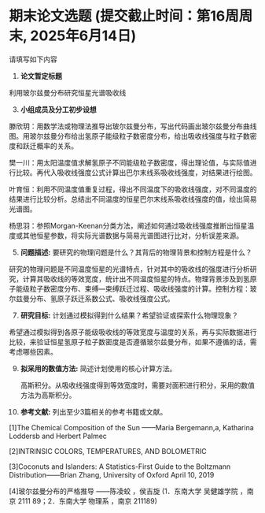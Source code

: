 # 期末论文选题 (提交截止时间：第16周周末, 2025年6月14日)

请填写如下内容

1. **论文暂定标题**
   
  利用玻尔兹曼分布研究恒星光谱吸收线

3. **小组成员及分工初步设想**
   
滕欣玥：用数学法或物理法推导出玻尔兹曼分布，写出代码画出玻尔兹曼分布曲线图。用玻尔兹曼分布给出氢原子能级粒子数密度分布，给出吸收线强度与粒子数密度和跃迁概率的关系。

樊一川：用太阳温度值求解氢原子不同能级粒子数密度，得出理论值，与实际值进行比较。再代入吸收线强度公式计算出巴尔末线系吸收线强度，对结果进行绘图。

叶育恒：利用不同温度值重复过程，得出不同温度下的吸收线强度，对不同温度的结果进行比较分析。总结出不同温度的恒星巴尔末线系吸收线强度的值，绘出简易光谱图。

杨思羽：参照Morgan-Keenan分类方法，阐述如何通过吸收线强度推断出恒星温度或其他恒星参数，将实际光谱数据与简易光谱图进行比对，分析误差来源。

5. **问题描述:** 要研究的物理问题是什么？其背后的物理背景和控制方程是什么？
   
研究的物理问题是不同温度恒星的光谱特点，针对其中的吸收线的强度进行分析研究，计算其吸收线的等效宽度，统计出不同温度恒星的特点。物理背景涉及到氢原子能级粒子数密度分布、束缚—束缚跃迁过程、吸收线强度的计算。控制方程：玻尔兹曼分布、氢原子跃迁系数公式、吸收线强度公式。

7. **研究目标:** 计划通过模拟得到什么结果？希望验证或探索什么物理现象？
   
希望通过模拟得到各原子能级吸收线的等效宽度与温度的关系，再与实际数据进行比较，来验证恒星氢原子粒子数密度是否遵循玻尔兹曼分布，如果不遵循的话，需考虑哪些因素。

9. **拟采用的数值方法:** 简述计划使用的核心计算方法。
    
   高斯积分。从吸收线强度得到等效宽度时，需要对面积进行积分，采用的数值方法为高斯积分。

11. **参考文献:** 列出至少3篇相关的参考书籍或文献。
    
   [1]The Chemical Composition of the Sun ——Maria Bergemann,a, Katharina Loddersb and Herbert Palmec

   [2]INTRINSIC COLORS, TEMPERATURES, AND BOLOMETRIC

   [3]Coconuts and Islanders: A Statistics-First Guide to the Boltzmann Distribution——Brian Zhang, University of Oxford April 10, 2019

   [4]玻尔兹曼分布的严格推导 ——陈凌蛟 ，侯吉旋 (1．东南大学 吴健雄学院 ，南京 2111 89；2．东南大学 物理系 ，南京 211189)
